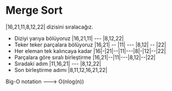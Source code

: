 # Merge Sort

|16,21,11,8,12,22| dizisini sıralacağız.

* Diziyi yarıya bölüyoruz           |16,21,11| --- |8,12,22|
* Teker teker parçalara bölüyoruz   |16,21| -- |11| --- |8,12| -- |22|
* Her eleman tek kalıncaya kadar    |16|-|21|--|11|---|8|-|12|--|22|
* Parçalara göre sıralı birleştirme |16,21|--|11|---|8,12|--|22|
* Sıradaki adım                     |11,16,21| --- |8,12,22|
* Son birleştirme adımı             |8,11,12,16,21,22|


Big-O notation ---> O(nlog(n))